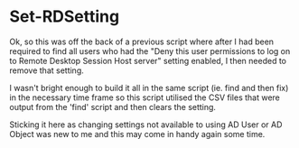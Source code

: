 # Set-RDSetting

Ok, so this was off the back of a previous script where after I had been
required to find all users who had the "Deny this user permissions to log on
to Remote Desktop Session Host server" setting enabled, I then needed to
remove that setting.

I wasn't bright enough to build it all in the same script (ie. find and
 then fix) in the necessary time frame so this script utilised the CSV
 files that were output from the 'find' script and then clears the setting.

Sticking it here as changing settings not available to using AD User
or AD Object was new to me and this may come in handy again some time.
